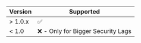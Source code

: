 | Version | Supported          |
| ------- | ------------------ |
| > 1.0.x   | :white_check_mark: |
| < 1.0   | :x: - Only for Bigger Security Lags               |
